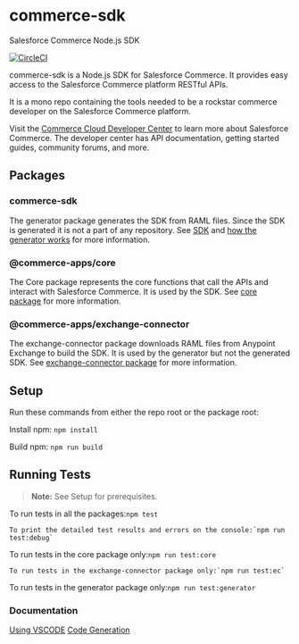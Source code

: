 # commerce-sdk

Salesforce Commerce Node.js SDK

[![CircleCI][circleci-image]][circleci-url]


commerce-sdk is a Node.js SDK for Salesforce Commerce. It provides easy access to the Salesforce Commerce platform RESTful APIs.

It is a mono repo containing the tools needed to be a rockstar commerce developer on the Salesforce Commerce platform.

Visit the [Commerce Cloud Developer Center](https://developer.commercecloud.com/) to learn more about Salesforce Commerce. The developer center has API documentation, getting started guides, community forums, and more.

## Packages

### commerce-sdk

The generator package generates the SDK from RAML files. Since the SDK is generated it is not a part of any repository. See [SDK](./packages/generator/README.md) and [how the generator works](./packages/generator/docs/GENERATOR.md) for more information.

### @commerce-apps/core

The Core package represents the core functions that call the APIs and interact with Salesforce Commerce. It is used by the SDK. See [core package](./packages/generator/README.md) for more information.

### @commerce-apps/exchange-connector

The exchange-connector package downloads RAML files from Anypoint Exchange to build the SDK. It is used by the generator but not the generated SDK. See [exchange-connector package](./packages/exchange-connector/README.md) for more information.

## Setup

Run these commands from either the repo root or the package root:
 
Install npm: `npm install`

Build npm: `npm run build`

## Running Tests
> **Note:** See Setup for prerequisites.

To run tests in all the packages:`npm test`
```
To print the detailed test results and errors on the console:`npm run test:debug`
```
To run tests in the core package only:`npm run test:core`
```
To run tests in the exchange-connector package only:`npm run test:ec`
```
To run tests in the generator package only:`npm run test:generator`

### Documentation

[Using VSCODE](./docs/vscode.md)
[Code Generation](./packages/generator/docs/GENERATOR.md)


<!-- Markdown link & img dfn's -->
[circleci-image]: https://circleci.com/gh/SalesforceCommerceCloud/commerce-sdk.svg?style=svg&circle-token=c68cee5cb20ee75f00cbda1b0eec5b5484c58b2a
[circleci-url]: https://circleci.com/gh/SalesforceCommerceCloud/commerce-sdk


